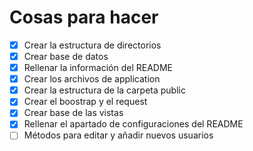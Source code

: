 # Cosas para hacer

- [x] Crear la estructura de directorios
- [x] Crear base de datos
- [x] Rellenar la información del README
- [x] Crear los archivos de application
- [x] Crear la estructura de la carpeta public
- [x] Crear el boostrap y el request
- [x] Crear base de las vistas
- [x] Rellenar el apartado de configuraciones del README
- [ ] Métodos para editar y añadir nuevos usuarios

